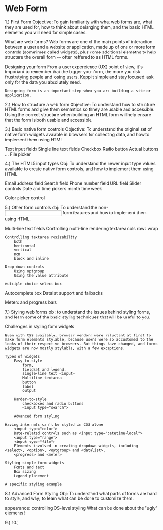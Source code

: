 Web Form
===========================================================================================================================================================

1.) First Form
Objective:	To gain familiarity with what web forms are, what they are used for, how to think about deisnging them, and the basic HTML elemetns you will need for simple cases.

What are web forms?
    Web forms are one of the main points of interaction between a user and a website or application, made up of one or more form controls (sometimes called widgets), plus some
        additional elemetns to help structure the overall form -- often reffered to as HTML forms.

Designing your form
    From a user expereience (UX) point of view, it's important to remember that the bigger your form, the more you risk frustratying people and losing users.
        Kepp it simple and stay focused: ask only for the data you absolutely need.
    
    Designing form is an important step when you are building a site or application.


2.) How to structure a web form
Objective: To understand how to structure HTML forms and give them semantics so thney are usable and accessible.
    Using the correct structure when building an HTML form will help ensure that the form is both usable and accessible.


3.) Basic native form controls
Objective: To understand the original set of native form widgets avaiable in browsers for collecting data, and how to implement them using HTML

Text input fields
    Single line text fields
    Checkbox
    Radio button
    Actual buttons
    ...
    File picker


4.) The HTML5 input types
Obj: To understand the newer input type values available to create native form controls, and how to implement them using HTML.

Email address field
Search field
Phone number field
URL field
Slider controls
Date and time pickers
    month
    time
    week

Color picker control

5.) Other form controls
obj: To understand the non-<input> form features and how to implement them using HTML.

Multi-line text fields
    Controlling multi-line rendering
        textarea
        cols
        rows
        wrap

    Controlling textarea resizability
        both 
        horizontal 
        vertical
        non
        block and inline

    Drop-down controls
        Using optgroup
        Using the value attribute

    Multiple choice select box

Autocomplete box
Datalist support and fallbacks

Meters and progress bars

7.) Styling web forms
obj: to understand the issues behind styling forms, and learn some of the basic styling techniques that will be useful to you.

Challenges in styling form widgets

    Even with CSS available, browser vendors were reluctant at first to make form elements stylable, because users were so accustomed to the looks of their respective browsers. But things have changed, and forms widgets are now mostly stylable, with a few exceptions.

    Types of widgets
        Easy-to-style
            form, 
            fieldset and legend, 
            single-line text <input>
            Multiline textarea
            button
            label
            output

        Harder-to-style
            checkboxes and radio buttons
            <input type="search">
        
        Advanced form styling
    
    Having internals can't be styled in CSS alone
        <input type="color">
        Date-related controls such as <input type="datetime-local">
        <input type="range">
        <input type="file">
        Elements involved in creating dropdown widgets, including <select>, <option>, <optgroup> and <datalist>.
        <progress> and <meter>
    
    Styling simple form widgets
        Fonts and text
        Box sizing
        Legend placement

    A specific styling example


8.) Advanced Form Styling
Obj: To understand what parts of forms are hard to style, and why; to learn what can be done to customize them.

appearance: controlling OS-level styling
What can be done about the "ugly" elements?








9.)
10.)